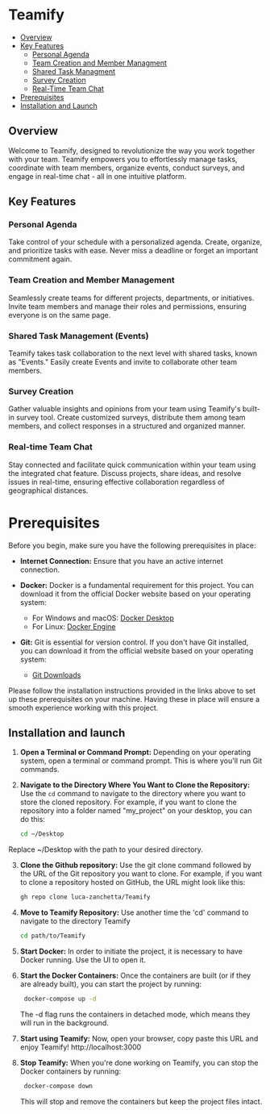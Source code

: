 # Teamify

- [Overview](#overview)
- [Key Features](#key-features)
  - [Personal Agenda](#personal-agenda)
  - [Team Creation and Member Managment](#team-creation-and-member-management)
  - [Shared Task Managment](#shared-task-management-events)
  - [Survey Creation](#survey-creation)
  - [Real-Time Team Chat](#real-time-team-chat)
- [Prerequisites](#prerequisites)
- [Installation and Launch](#installation-and-launch)

## Overview

Welcome to Teamify, designed to revolutionize the way you work together with your team. Teamify empowers you to effortlessly manage tasks, coordinate with team members, organize events, conduct surveys, and engage in real-time chat - all in one intuitive platform.

## Key Features

### Personal Agenda

Take control of your schedule with a personalized agenda. Create, organize, and prioritize tasks with ease. Never miss a deadline or forget an important commitment again.

### Team Creation and Member Management

Seamlessly create teams for different projects, departments, or initiatives. Invite team members and manage their roles and permissions, ensuring everyone is on the same page.

### Shared Task Management (Events)

Teamify takes task collaboration to the next level with shared tasks, known as "Events." Easily create Events and invite to collaborate other team members.

### Survey Creation

Gather valuable insights and opinions from your team using Teamify's built-in survey tool. Create customized surveys, distribute them among team members, and collect responses in a structured and organized manner.

### Real-time Team Chat

Stay connected and facilitate quick communication within your team using the integrated chat feature. Discuss projects, share ideas, and resolve issues in real-time, ensuring effective collaboration regardless of geographical distances.

# Prerequisites

Before you begin, make sure you have the following prerequisites in place:

- **Internet Connection:** Ensure that you have an active internet connection.

- **Docker:** Docker is a fundamental requirement for this project. You can download it from the official Docker website based on your operating system:

  - For Windows and macOS: [Docker Desktop](https://www.docker.com/products/docker-desktop)
  - For Linux: [Docker Engine](https://www.docker.com/products/docker-desktop)

- **Git:** Git is essential for version control. If you don't have Git installed, you can download it from the official website based on your operating system:
  - [Git Downloads](https://git-scm.com/downloads)

Please follow the installation instructions provided in the links above to set up these prerequisites on your machine. Having these in place will ensure a smooth experience working with this project.

## Installation and launch

1. **Open a Terminal or Command Prompt:** Depending on your operating system, open a terminal or command prompt. This is where you'll run Git commands.

2. **Navigate to the Directory Where You Want to Clone the Repository:** Use the `cd` command to navigate to the directory where you want to store the cloned repository. For example, if you want to clone the repository into a folder named "my_project" on your desktop, you can do this:

   ```bash
   cd ~/Desktop
   ```

Replace ~/Desktop with the path to your desired directory.

3. **Clone the Github repository:** Use the git clone command followed by the URL of the Git repository you want to clone. For example, if you want to clone a repository hosted on GitHub, the URL might look like this:

   ```bash
   gh repo clone luca-zanchetta/Teamify
   ```

4. **Move to Teamify Repository:** Use another time the 'cd' command to navigate to the directory Teamify

   ```bash
   cd path/to/Teamify

   ```

5. **Start Docker:** In order to initiate the project, it is necessary to have Docker running. Use the UI to open it.

6. **Start the Docker Containers:** Once the containers are built (or if they are already built), you can start the project by running:

   ```bash
    docker-compose up -d
   ```

   The -d flag runs the containers in detached mode, which means they will run in the background.

7. **Start using Teamify:** Now, open your browser, copy paste this URL and enjoy Teamify!
   http://localhost:3000

8. **Stop Teamify:** When you're done working on Teamify, you can stop the Docker containers by running:
   ```bash
    docker-compose down
   ```
   This will stop and remove the containers but keep the project files intact.
